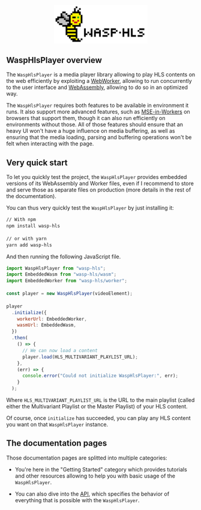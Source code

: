 <p align="center">
  <img style="max-width: 250px;" src="../images/logo.png" />
</p>

## WaspHlsPlayer overview

The `WaspHlsPlayer` is a media player library allowing to play HLS contents on
the web efficiently by exploiting a [WebWorker](https://en.wikipedia.org/wiki/Web_worker),
allowing to run concurrently to the user interface and [WebAssembly](https://webassembly.org/),
allowing to do so in an optimized way.

The `WaspHlsPlayer` requires both features to be available in environment it
runs. It also support more advanced features, such as [MSE-in-Workers](https://chromestatus.com/feature/5177263249162240)
on browsers that support them, though it can also run efficiently on
environments without those.
All of those features should ensure that an heavy UI won't have a huge influence
on media buffering, as well as ensuring that the media loading, parsing and
buffering operations won't be felt when interacting with the page.

## Very quick start

To let you quickly test the project, the `WaspHlsPlayer` provides embedded
versions of its WebAssembly and Worker files, even if I recommend to store
and serve those as separate files on production (more details in the rest of the
documentation).

You can thus very quickly test the `WaspHlsPlayer` by just installing it:

```sh
// With npm
npm install wasp-hls

// or with yarn
yarn add wasp-hls
```

And then running the following JavaScript file.

```js
import WaspHlsPlayer from "wasp-hls";
import EmbeddedWasm from "wasp-hls/wasm";
import EmbeddedWorker from "wasp-hls/worker";

const player = new WaspHlsPlayer(videoElement);

player
  .initialize({
    workerUrl: EmbeddedWorker,
    wasmUrl: EmbeddedWasm,
  })
  .then(
    () => {
      // We can now load a content
      player.load(HLS_MULTIVARIANT_PLAYLIST_URL);
    },
    (err) => {
      console.error("Could not initialize WaspHlsPlayer:", err);
    }
  );
```

Where `HLS_MULTIVARIANT_PLAYLIST_URL` is the URL to the main playlist (called
either the Multivariant Playlist or the Master Playlist) of your HLS content.

Of course, once `initialize` has succeeded, you can play any HLS content you
want on that `WaspHlsPlayer` instance.

## The documentation pages

Those documentation pages are splitted into multiple categories:

- You're here in the "Getting Started" category which provides tutorials and
  other resources allowing to help you with basic usage of the `WaspHlsPlayer`.

- You can also dive into the [API](../API/Overview.md), which specifies the
  behavior of everything that is possible with the `WaspHlsPlayer`.
